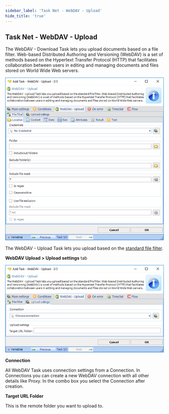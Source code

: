 ```yaml
---
sidebar_label: 'Task Net - WebDAV - Upload'
hide_title: 'true'
---
```


## Task Net - WebDAV - Upload

The WebDAV - Download Task lets you upload documents based on a file filter. Web-based Distributed Authoring and Versioning (WebDAV) is a set of methods based on the Hypertext Transfer Protocol (HTTP) that facilitates collaboration between users in editing and managing documents and files stored on World Wide Web servers.

![](../../../../../static/img/tasknetwebdavupload.png)

The WebDAV - Upload Task lets you upload based on the [standard file filter](client-user-interface/server/job-tasks-file-filter.md).
 
**WebDAV Upload > Upload settings** tab

![](../../../../../static/img/tasknetwebdavuploadsettings.png)

**Connection**

All WebDAV Task uses connection settings from a Connection. In Connections you can create a new WebDAV connection with all other details like Proxy. In the combo box you select the Connection after creation.
 
**Target URL Folder**

This is the remote folder you want to upload to.